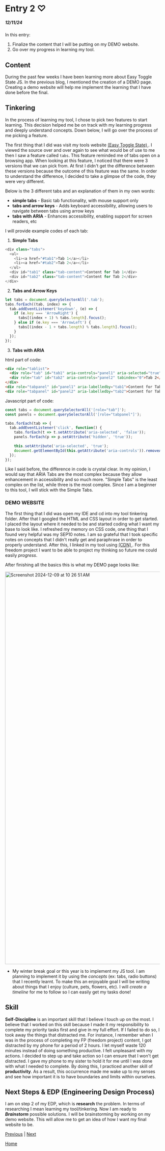 # Entry 2 ♡
##### 12/11/24

In this entry:

1. Finalize the content that I will be putting on my DEMO website.
2. Go over my progress in learning my tool.


## Content 

During the past few weeks I have been learning more about Easy Toggle State JS. In the previous blog, I mentioned the creation of a DEMO page. Creating a demo website will help me implement the learning that I have done before the final.

## Tinkering 

In the process of learning my tool, I chose to pick two features to start learning. This decision helped me be on track with my learning progress and deeply understand concepts. Down below, I will go over the process of me picking a feature.

The first thing that I did was visit my tools website <a href = "https://twikito.github.io/easy-toggle-state/" > (Easy Toggle State) </a> . I viewed the source over and over again to see what would be of use to me then I saw a feature called `tabs`. This feature reminded me of tabs open on a browsing app. When looking at this feature, I noticed that there were 3 versions that we can pick from. At first I didn't get the difference between these versions because the outcome of this feature was the same. In order to understand the difference, I decided to take a glimpse of the code, they were very different.

Below is the 3 different tabs and an explanation of them in my own words:
* **simple tabs** -  Basic tab functionality, with mouse support only
* **tabs and arrow keys** - Adds keyboard accessibility, allowing users to navigate between tabs using arrow keys
* **tabs with ARIA** - Enhances accessibility, enabling support for screen readers, etc

I will provide example codes of each tab: 


1. **Simple Tabs** 

```js
<div class="tabs">
  <ul>
    <li><a href="#tab1">Tab 1</a></li>
    <li><a href="#tab2">Tab 2</a></li>
  </ul>
  <div id="tab1" class="tab-content">Content for Tab 1</div>
  <div id="tab2" class="tab-content">Content for Tab 2</div>
</div>

```

2. **Tabs and Arrow Keys** 

```js
let tabs = document.querySelectorAll('.tab');
tabs.forEach((tab, index) => {
  tab.addEventListener('keydown', (e) => {
    if (e.key === 'ArrowRight') {
      tabs[(index + 1) % tabs.length].focus();
    } else if (e.key === 'ArrowLeft') {
      tabs[(index - 1 + tabs.length) % tabs.length].focus();
    }
  });
});
```


3. **Tabs with ARIA**


html part of code: 
```html
<div role="tablist">
  <div role="tab" id="tab1" aria-controls="panel1" aria-selected="true" tabindex="0">Tab 1</div>
  <div role="tab" id="tab2" aria-controls="panel2" tabindex="0">Tab 2</div>
</div>
<div role="tabpanel" id="panel1" aria-labelledby="tab1">Content for Tab 1</div>
<div role="tabpanel" id="panel2" aria-labelledby="tab2">Content for Tab 2</div>

```
Javascript part of code: 

```js
const tabs = document.querySelectorAll('[role="tab"]');
const panels = document.querySelectorAll('[role="tabpanel"]');

tabs.forEach(tab => {
  tab.addEventListener('click', function() {
    tabs.forEach(t => t.setAttribute('aria-selected', 'false'));
    panels.forEach(p => p.setAttribute('hidden', 'true'));
    
    this.setAttribute('aria-selected', 'true');
    document.getElementById(this.getAttribute('aria-controls')).removeAttribute('hidden');
  });
});

```


Like I said before, the difference in code is crystal clear. In my opinion, I would say that ARIA Tabs are the most complex because they allow enhancement in accessibility and so much more. "Simple Tabs" is the least complex on the list, while three is the most complex. Since I am a beginner to this tool, I will stick with the Simple Tabs.

### DEMO WEBSITE 

The first thing that I did was open my IDE and cd into my tool tinkering folder. After that I googled the HTML and CSS layout in order to get started. I placed the layout where it needed to be and started coding what I want my base to look like. I refreshed my memory on CSS code, one thing that I found very helpful was my SEP10 notes. I am so grateful that I took specific notes on concepts that I didn't really get and paraphrase in order to properly understand. After this, I linked in my tool using  <a href = "https://cdnjs.com/libraries/easy-toggle-state" > (CDN) </a>. For this freedom project I want to be able to project my thinking so future me could easily _progress_.


After finishing all the basics this is what my DEMO page looks like:


<img width="1279" alt="Screenshot 2024-12-09 at 10 26 51 AM" src="https://github.com/user-attachments/assets/7cc22fed-fba1-4cf9-bba5-725cafd3d590">

* My winter break goal or this year is to implement my JS tool. I am planning to implement it by using the _concepts_ (ex: tabs, radio buttons) that I recently learnt. To make this an enjoyable goal I will be writing about things that I enjoy (culture, pets, flowers, etc). I will _create a timeline_ for me to follow so I can easily get my tasks done!

## Skill

**Self-Discipline** is an important skill that I believe I touch up on the most. I believe that I worked on this skill because I made it my responsibility to complete my priority tasks first and give in my full effort. If I failed to do so, I took away the things that distracted me. For instance, I remember when I was in the process of completing my FP (freedom project) content, I got distracted by my phone for a period of 2 hours. I let myself waste 120 minutes instead of doing something productive. I felt unpleasant with my actions. I decided to step up and take action so I can ensure that I won't get distracted. I gave my phone to my sister to hold it for me until I was done with what I needed to complete. By doing this, I practiced another skill of **productivity**. As a result, this occurrence made me wake up to my senses and see how important it is to have boundaries and limits within ourselves. 


## Next Steps & EDP (Engineering Design Process)

I am on step 2 of my EDP, which is **research** the problem. In terms of researching I mean learning my tool/tinkering. Now I am ready to _**Brainstorm**_ possible solutions. I will be brainstorming by working on my demo website. This will allow me to get an idea of how I want my final website to be.

[Previous](entry01.md) | [Next](entry03.md)

[Home](../README.md)
